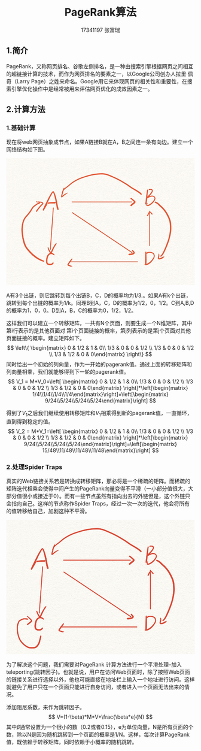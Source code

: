 # <center>PageRank算法</center>

<center>17341197   张富瑞</center>

## 1.简介

PageRank，又称网页排名、谷歌左侧排名，是一种由搜索引擎根据网页之间相互的超链接计算的技术，而作为网页排名的要素之一，以Google公司创办人拉里·佩奇（Larry Page）之姓来命名。Google用它来体现网页的相关性和重要性，在搜索引擎优化操作中是经常被用来评估网页优化的成效因素之一。



## 2.计算方法

### 1.基础计算

现在将web网页抽象成节点，如果A链接B就在A，B之间连一条有向边。建立一个网络结构如下图。

![79689bf17a421c4104601e231067aad2881ccb1c](asserts\1.jpg)

A有3个出链，则它跳转到每个出链B，C，D的概率均为1/3.。如果A有k个出链，跳转到每个出链的概率为1/k。同理B到A，C，D的概率为1/2，0，1/2。C到A,B,D的概率为1，0，0。D到A，B，C的概率为0，1/2，1/2。

这样我们可以建立一个转移矩阵，一共有N个页面，则要生成一个N维矩阵，其中第i行表示的是其他页面对 第i个页面链接的概率，第j列表示的是第j个页面对其他页面链接的概率。建立矩阵如下。
$$
\left\{ \begin{matrix} 0 & 1/2 & 1 & 0\\ 1/3 & 0 & 0 & 1/2 \\ 1/3 & 0 & 0 & 1/2 \\ 1/3 & 1/2 & 0 & 0\end{matrix} \right\}
$$
同时给出一个初始的列向量，作为一开始的pagerank值。通过上面的转移矩阵和列向量相乘，我们就能够得到下一轮的pagerank值。
$$
V_1 = M*V_0=\left[ \begin{matrix} 0 & 1/2 & 1 & 0\\ 1/3 & 0 & 0 & 1/2 \\ 1/3 & 0 & 0 & 1/2 \\ 1/3 & 1/2 & 0 & 0\end{matrix} \right]*\left[\begin{matrix} 1/4\\1/4\\1/4\\1/4\end{matrix}\right]=\left[\begin{matrix} 9/24\\5/24\\5/24\\5/24\end{matrix}\right]
$$

得到了$V_1$之后我们继续使用转移矩阵和$V_1$相乘得到新的pagerank值，一直循环，直到得到稳定的值。
$$
V_2 = M*V_1=\left[ \begin{matrix} 0 & 1/2 & 1 & 0\\ 1/3 & 0 & 0 & 1/2 \\ 1/3 & 0 & 0 & 1/2 \\ 1/3 & 1/2 & 0 & 0\end{matrix} \right]*\left[\begin{matrix} 9/24\\5/24\\5/24\\5/24\end{matrix}\right]=\left[\begin{matrix} 15/48\\11/48\\11/48\\11/48\end{matrix}\right]
$$


### 2.处理Spider Traps

真实的Web链接关系若是转换成转移矩阵，那必将是一个稀疏的矩阵。而稀疏的矩阵迭代相乘会使得中间产生的PageRank向量变得不平滑（一小部分值很大，大部分值很小或接近于0）。而有一些节点虽然有指向出去的外链但是，这个外链只会指向自己。这样的节点称作Spider Traps，经过一次一次的迭代，他会将所有的值转移给自己，加剧这种不平滑。


![df0041f11939f63493c0c96eba3f182bd9d15d3e](asserts\2.jpg)

为了解决这个问题，我们需要对PageRank 计算方法进行一个平滑处理–加入teleporting(跳转因子)。也就是说，用户在访问Web页面时，除了按照Web页面的链接关系进行选择以外，他也可能直接在地址栏上输入一个地址进行访问。这样就避免了用户只在一个页面只能进行自身访问，或者进入一个页面无法出来的情况。

添加阻尼系数，来作为跳转因子。
$$
V=(1-\beta)*M*V+\frac{\beta*e}{N}
$$
其中$\beta$通常设置为一个很小的数（0.2或者0.15），e为单位向量，N是所有页面的个数，除以N是因为随机跳转到一个页面的概率是1/N。这样，每次计算PageRank值，既依赖于转移矩阵，同时依赖于小概率的随机跳转。